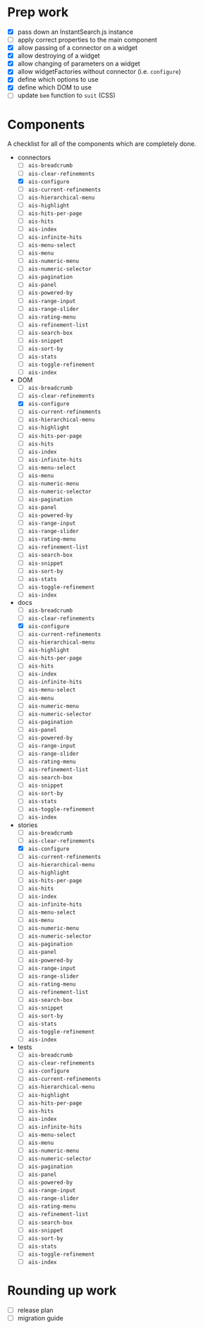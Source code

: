 # Prep work

* [x] pass down an InstantSearch.js instance
* [ ] apply correct properties to the main component
* [x] allow passing of a connector on a widget
* [x] allow destroying of a widget
* [x] allow changing of parameters on a widget
* [x] allow widgetFactories without connector (i.e. `configure`)
* [x] define which options to use
* [x] define which DOM to use
* [ ] update `bem` function to `suit` (CSS)

# Components

A checklist for all of the components which are completely done.

* connectors
  * [ ] `ais-breadcrumb`
  * [ ] `ais-clear-refinements`
  * [x] `ais-configure`
  * [ ] `ais-current-refinements`
  * [ ] `ais-hierarchical-menu`
  * [ ] `ais-highlight`
  * [ ] `ais-hits-per-page`
  * [ ] `ais-hits`
  * [ ] `ais-index`
  * [ ] `ais-infinite-hits`
  * [ ] `ais-menu-select`
  * [ ] `ais-menu`
  * [ ] `ais-numeric-menu`
  * [ ] `ais-numeric-selector`
  * [ ] `ais-pagination`
  * [ ] `ais-panel`
  * [ ] `ais-powered-by`
  * [ ] `ais-range-input`
  * [ ] `ais-range-slider`
  * [ ] `ais-rating-menu`
  * [ ] `ais-refinement-list`
  * [ ] `ais-search-box`
  * [ ] `ais-snippet`
  * [ ] `ais-sort-by`
  * [ ] `ais-stats`
  * [ ] `ais-toggle-refinement`
  * [ ] `ais-index`
* DOM
  * [ ] `ais-breadcrumb`
  * [ ] `ais-clear-refinements`
  * [x] `ais-configure`
  * [ ] `ais-current-refinements`
  * [ ] `ais-hierarchical-menu`
  * [ ] `ais-highlight`
  * [ ] `ais-hits-per-page`
  * [ ] `ais-hits`
  * [ ] `ais-index`
  * [ ] `ais-infinite-hits`
  * [ ] `ais-menu-select`
  * [ ] `ais-menu`
  * [ ] `ais-numeric-menu`
  * [ ] `ais-numeric-selector`
  * [ ] `ais-pagination`
  * [ ] `ais-panel`
  * [ ] `ais-powered-by`
  * [ ] `ais-range-input`
  * [ ] `ais-range-slider`
  * [ ] `ais-rating-menu`
  * [ ] `ais-refinement-list`
  * [ ] `ais-search-box`
  * [ ] `ais-snippet`
  * [ ] `ais-sort-by`
  * [ ] `ais-stats`
  * [ ] `ais-toggle-refinement`
  * [ ] `ais-index`
* docs
  * [ ] `ais-breadcrumb`
  * [ ] `ais-clear-refinements`
  * [x] `ais-configure`
  * [ ] `ais-current-refinements`
  * [ ] `ais-hierarchical-menu`
  * [ ] `ais-highlight`
  * [ ] `ais-hits-per-page`
  * [ ] `ais-hits`
  * [ ] `ais-index`
  * [ ] `ais-infinite-hits`
  * [ ] `ais-menu-select`
  * [ ] `ais-menu`
  * [ ] `ais-numeric-menu`
  * [ ] `ais-numeric-selector`
  * [ ] `ais-pagination`
  * [ ] `ais-panel`
  * [ ] `ais-powered-by`
  * [ ] `ais-range-input`
  * [ ] `ais-range-slider`
  * [ ] `ais-rating-menu`
  * [ ] `ais-refinement-list`
  * [ ] `ais-search-box`
  * [ ] `ais-snippet`
  * [ ] `ais-sort-by`
  * [ ] `ais-stats`
  * [ ] `ais-toggle-refinement`
  * [ ] `ais-index`
* stories
  * [ ] `ais-breadcrumb`
  * [ ] `ais-clear-refinements`
  * [x] `ais-configure`
  * [ ] `ais-current-refinements`
  * [ ] `ais-hierarchical-menu`
  * [ ] `ais-highlight`
  * [ ] `ais-hits-per-page`
  * [ ] `ais-hits`
  * [ ] `ais-index`
  * [ ] `ais-infinite-hits`
  * [ ] `ais-menu-select`
  * [ ] `ais-menu`
  * [ ] `ais-numeric-menu`
  * [ ] `ais-numeric-selector`
  * [ ] `ais-pagination`
  * [ ] `ais-panel`
  * [ ] `ais-powered-by`
  * [ ] `ais-range-input`
  * [ ] `ais-range-slider`
  * [ ] `ais-rating-menu`
  * [ ] `ais-refinement-list`
  * [ ] `ais-search-box`
  * [ ] `ais-snippet`
  * [ ] `ais-sort-by`
  * [ ] `ais-stats`
  * [ ] `ais-toggle-refinement`
  * [ ] `ais-index`
* tests
  * [ ] `ais-breadcrumb`
  * [ ] `ais-clear-refinements`
  * [ ] `ais-configure`
  * [ ] `ais-current-refinements`
  * [ ] `ais-hierarchical-menu`
  * [ ] `ais-highlight`
  * [ ] `ais-hits-per-page`
  * [ ] `ais-hits`
  * [ ] `ais-index`
  * [ ] `ais-infinite-hits`
  * [ ] `ais-menu-select`
  * [ ] `ais-menu`
  * [ ] `ais-numeric-menu`
  * [ ] `ais-numeric-selector`
  * [ ] `ais-pagination`
  * [ ] `ais-panel`
  * [ ] `ais-powered-by`
  * [ ] `ais-range-input`
  * [ ] `ais-range-slider`
  * [ ] `ais-rating-menu`
  * [ ] `ais-refinement-list`
  * [ ] `ais-search-box`
  * [ ] `ais-snippet`
  * [ ] `ais-sort-by`
  * [ ] `ais-stats`
  * [ ] `ais-toggle-refinement`
  * [ ] `ais-index`

# Rounding up work

* [ ] release plan
* [ ] migration guide
